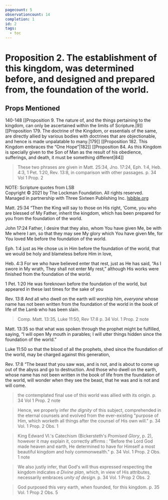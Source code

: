 ```yaml
---
pagecount: 5
observationcount: 14
completion: 1
id: 2
tags:
  - toc
---
```

# Proposition 2. The establishment of this kingdom, was determined before, and designed and prepared from, the foundation of the world.
## Props Mentioned
140-148 [[Proposition 9. The nature of, and the things pertaining to the kingdom, can only be ascertained within the limits of Scripture.|9]] [[Proposition 179. The doctrine of the Kingdom, or essentials of the same, are directly allied by various bodies with doctrines that are objectionable, and hence is made unpalatable to many.|179]] [[Proposition 182. This Kingdom embraces the “One Hope”|182]] [[Proposition 84. As this Kingdom is specially given to the Son of Man as the result of his obedience, sufferings, and death, it must be something different|84]] 

> These two phrases are given in Matt. 25:34, Jno. 17:24, Eph. 1:4, Heb. 4:3, 1 Pet. 1:20, Rev. 13:8, in comparison with other passages.
> p. 34 Vol 1 Prop. 2

NOTE: Scripture quotes from LSB  
Copyright © 2021 by The Lockman Foundation. All rights reserved.  
Managed in partnership with Three Sixteen Publishing Inc. [lsbible.org](https://www.lsbible.org/)

Matt. 25:34
“Then the King will say to those on His right, ‘Come, you who are blessed of My Father, inherit the kingdom, which has been prepared for you from the foundation of the world.

John 17:24
Father, I desire that they also, whom You have given Me, be with Me where I am, so that they may see My glory which You have given Me, for You loved Me before the foundation of the world.

Eph. 1:4
just as He chose us in Him before the foundation of the world, that we would be holy and blameless before Him in love,

Heb. 4:3
For we who have believed enter that rest, just as He has said,
“As I swore in My wrath,
They shall not enter My rest,”
although His works were finished from the foundation of the world.

1 Pet. 1:20
He was foreknown before the foundation of the world, but appeared in these last times for the sake of you

Rev. 13:8
And all who dwell on the earth will worship him, _everyone_ whose name has not been written from the foundation of the world in the book of life of the Lamb who has been slain.

> Comp. Matt. 13:35, Luke 11:50, Rev 17:8
> p. 34 Vol. 1 Prop. 2 note

Matt. 13:35
so that what was spoken through the prophet might be fulfilled, saying,
“I will open My mouth in parables;
I will utter things hidden since the foundation of the world.”

Luke 11:50
so that the blood of all the prophets, shed since the foundation of the world, may be charged against this generation,

Rev. 17:8
“The beast that you saw was, and is not, and is about to come up out of the abyss and go to destruction. And those who dwell on the earth, whose name has not been written in the book of life from the foundation of the world, will wonder when they see the beast, that he was and is not and will come.

> the contemplated final use of this world was allied with its origin.
> p. 34 Vol 1 Prop. 2 note

> Hence, we properly infer *the dignity* of this subject, comprehended in the eternal counsels and evolved from the ever-existing "purpose of Him, which worketh all things after the counsel of His own will."
> p. 34 Vol. 1 Prop. 2 Obs. 1

> King Edward VI.'s Catechism (Bickersteth's *Promised Glory*, p. 2), however it may explain it, correctly affirms : "Before the Lord God made heaven and earth, He determined to have for Himself a most beautiful kingdom and holy commonwealth." 
> p. 34 Vol. 1 Prop. 2 Obs. 1 note

> We also justly infer, that God's will thus expressed respecting the kingdom indicates *a Divine plan*, which, in view of His attributes, necessarily embraces *unity of design*.
> p. 34 Vol. 1 Prop 2 Obs. 2

>God purposed this very earth, when founded, for this kingdom.
>p. 35 Vol. 1 Prop 2 Obs. 5